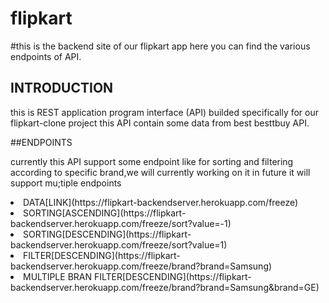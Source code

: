# flipkart 
#this is the backend site of our flipkart app here you can find the various endpoints of API.

## INTRODUCTION
this is REST application program interface (API) builded specifically for our flipkart-clone project
this API contain some data from best besttbuy API.

##ENDPOINTS

currently this API support some endpoint like for sorting and filtering according to specific brand,we will currently working on it in future it will support mu;tiple endpoints


<li>DATA[LINK](https://flipkart-backendserver.herokuapp.com/freeze)
<li>SORTING[ASCENDING](https://flipkart-backendserver.herokuapp.com/freeze/sort?value=-1)</li>
<li>SORTING[DESCENDING](https://flipkart-backendserver.herokuapp.com/freeze/sort?value=1)</li>
<li>FILTER[DESCENDING](https://flipkart-backendserver.herokuapp.com/freeze/brand?brand=Samsung)</li>
<li>MULTIPLE BRAN FILTER[DESCENDING](https://flipkart-backendserver.herokuapp.com/freeze/brand?brand=Samsung&brand=GE)</li>


